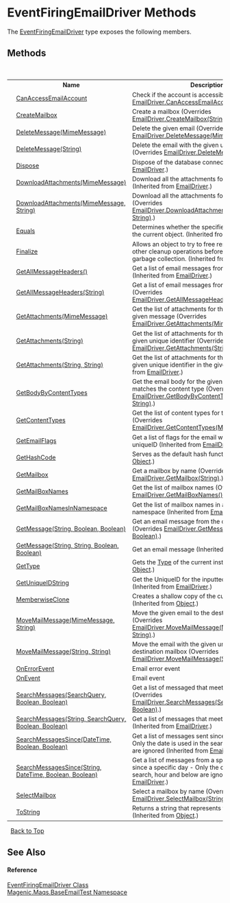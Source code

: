 # EventFiringEmailDriver Methods
 

The <a href="#/MAQS_5/Email_AUTOGENERATED/EventFiringEmailDriver_Class">EventFiringEmailDriver</a> type exposes the following members.


## Methods
&nbsp;<table><tr><th></th><th>Name</th><th>Description</th></tr><tr><td>![Public method](media/pubmethod.gif "Public method")</td><td><a href="#/MAQS_5/Email_AUTOGENERATED/EventFiringEmailDriver-CanAccessEmailAccount_Method">CanAccessEmailAccount</a></td><td>
Check if the account is accessible
 (Overrides <a href="#/MAQS_5/Email_AUTOGENERATED/EmailDriver-CanAccessEmailAccount_Method">EmailDriver.CanAccessEmailAccount()</a>.)</td></tr><tr><td>![Public method](media/pubmethod.gif "Public method")![Code example](media/CodeExample.png "Code example")</td><td><a href="#/MAQS_5/Email_AUTOGENERATED/EventFiringEmailDriver-CreateMailbox_Method">CreateMailbox</a></td><td>
Create a mailbox
 (Overrides <a href="#/MAQS_5/Email_AUTOGENERATED/EmailDriver-CreateMailbox_Method">EmailDriver.CreateMailbox(String)</a>.)</td></tr><tr><td>![Public method](media/pubmethod.gif "Public method")![Code example](media/CodeExample.png "Code example")</td><td><a href="#/MAQS_5/Email_AUTOGENERATED/EventFiringEmailDriver-DeleteMessage_Method_(MimeMessage)">DeleteMessage(MimeMessage)</a></td><td>
Delete the given email
 (Overrides <a href="#/MAQS_5/Email_AUTOGENERATED/EmailDriver-DeleteMessage_Method_(MimeMessage)">EmailDriver.DeleteMessage(MimeMessage)</a>.)</td></tr><tr><td>![Public method](media/pubmethod.gif "Public method")![Code example](media/CodeExample.png "Code example")</td><td><a href="#/MAQS_5/Email_AUTOGENERATED/EventFiringEmailDriver-DeleteMessage_Method_(String)">DeleteMessage(String)</a></td><td>
Delete the email with the given unique identifier
 (Overrides <a href="#/MAQS_5/Email_AUTOGENERATED/EmailDriver-DeleteMessage_Method_(String)">EmailDriver.DeleteMessage(String)</a>.)</td></tr><tr><td>![Public method](media/pubmethod.gif "Public method")</td><td><a href="#/MAQS_5/Email_AUTOGENERATED/EmailDriver-Dispose_Method">Dispose</a></td><td>
Dispose of the database connection
 (Inherited from <a href="#/MAQS_5/Email_AUTOGENERATED/EmailDriver_Class">EmailDriver</a>.)</td></tr><tr><td>![Public method](media/pubmethod.gif "Public method")![Code example](media/CodeExample.png "Code example")</td><td><a href="#/MAQS_5/Email_AUTOGENERATED/EmailDriver-DownloadAttachments_Method_(MimeMessage)">DownloadAttachments(MimeMessage)</a></td><td>
Download all the attachments for the given message
 (Inherited from <a href="#/MAQS_5/Email_AUTOGENERATED/EmailDriver_Class">EmailDriver</a>.)</td></tr><tr><td>![Public method](media/pubmethod.gif "Public method")![Code example](media/CodeExample.png "Code example")</td><td><a href="#/MAQS_5/Email_AUTOGENERATED/EventFiringEmailDriver-DownloadAttachments_Method_(MimeMessage,_String)">DownloadAttachments(MimeMessage, String)</a></td><td>
Download all the attachments for the given message
 (Overrides <a href="#/MAQS_5/Email_AUTOGENERATED/EmailDriver-DownloadAttachments_Method_(MimeMessage,_String)">EmailDriver.DownloadAttachments(MimeMessage, String)</a>.)</td></tr><tr><td>![Public method](media/pubmethod.gif "Public method")</td><td><a href="http://msdn2.microsoft.com/en-us/library/bsc2ak47" target="_blank">Equals</a></td><td>
Determines whether the specified object is equal to the current object.
 (Inherited from <a href="http://msdn2.microsoft.com/en-us/library/e5kfa45b" target="_blank">Object</a>.)</td></tr><tr><td>![Protected method](media/protmethod.gif "Protected method")</td><td><a href="http://msdn2.microsoft.com/en-us/library/4k87zsw7" target="_blank">Finalize</a></td><td>
Allows an object to try to free resources and perform other cleanup operations before it is reclaimed by garbage collection.
 (Inherited from <a href="http://msdn2.microsoft.com/en-us/library/e5kfa45b" target="_blank">Object</a>.)</td></tr><tr><td>![Public method](media/pubmethod.gif "Public method")![Code example](media/CodeExample.png "Code example")</td><td><a href="#/MAQS_5/Email_AUTOGENERATED/EmailDriver-GetAllMessageHeaders_Method">GetAllMessageHeaders()</a></td><td>
Get a list of email messages from the current mailbox
 (Inherited from <a href="#/MAQS_5/Email_AUTOGENERATED/EmailDriver_Class">EmailDriver</a>.)</td></tr><tr><td>![Public method](media/pubmethod.gif "Public method")![Code example](media/CodeExample.png "Code example")</td><td><a href="#/MAQS_5/Email_AUTOGENERATED/EventFiringEmailDriver-GetAllMessageHeaders_Method_(String)">GetAllMessageHeaders(String)</a></td><td>
Get a list of email messages from the given mailbox
 (Overrides <a href="#/MAQS_5/Email_AUTOGENERATED/EmailDriver-GetAllMessageHeaders_Method_(String)">EmailDriver.GetAllMessageHeaders(String)</a>.)</td></tr><tr><td>![Public method](media/pubmethod.gif "Public method")![Code example](media/CodeExample.png "Code example")</td><td><a href="#/MAQS_5/Email_AUTOGENERATED/EventFiringEmailDriver-GetAttachments_Method_(MimeMessage)">GetAttachments(MimeMessage)</a></td><td>
Get the list of attachments for the email with the given message
 (Overrides <a href="#/MAQS_5/Email_AUTOGENERATED/EmailDriver-GetAttachments_Method_(MimeMessage)">EmailDriver.GetAttachments(MimeMessage)</a>.)</td></tr><tr><td>![Public method](media/pubmethod.gif "Public method")![Code example](media/CodeExample.png "Code example")</td><td><a href="#/MAQS_5/Email_AUTOGENERATED/EventFiringEmailDriver-GetAttachments_Method_(String)">GetAttachments(String)</a></td><td>
Get the list of attachments for the email with the given unique identifier
 (Overrides <a href="#/MAQS_5/Email_AUTOGENERATED/EmailDriver-GetAttachments_Method_(String)">EmailDriver.GetAttachments(String)</a>.)</td></tr><tr><td>![Public method](media/pubmethod.gif "Public method")![Code example](media/CodeExample.png "Code example")</td><td><a href="#/MAQS_5/Email_AUTOGENERATED/EmailDriver-GetAttachments_Method_(String,_String)">GetAttachments(String, String)</a></td><td>
Get the list of attachments for the email with the given unique identifier in the given mailbox
 (Inherited from <a href="#/MAQS_5/Email_AUTOGENERATED/EmailDriver_Class">EmailDriver</a>.)</td></tr><tr><td>![Public method](media/pubmethod.gif "Public method")![Code example](media/CodeExample.png "Code example")</td><td><a href="#/MAQS_5/Email_AUTOGENERATED/EventFiringEmailDriver-GetBodyByContentTypes_Method">GetBodyByContentTypes</a></td><td>
Get the email body for the given message that matches the content type
 (Overrides <a href="#/MAQS_5/Email_AUTOGENERATED/EmailDriver-GetBodyByContentTypes_Method">EmailDriver.GetBodyByContentTypes(MimeMessage, String)</a>.)</td></tr><tr><td>![Public method](media/pubmethod.gif "Public method")![Code example](media/CodeExample.png "Code example")</td><td><a href="#/MAQS_5/Email_AUTOGENERATED/EventFiringEmailDriver-GetContentTypes_Method">GetContentTypes</a></td><td>
Get the list of content types for the given message
 (Overrides <a href="#/MAQS_5/Email_AUTOGENERATED/EmailDriver-GetContentTypes_Method">EmailDriver.GetContentTypes(MimeMessage)</a>.)</td></tr><tr><td>![Public method](media/pubmethod.gif "Public method")</td><td><a href="#/MAQS_5/Email_AUTOGENERATED/EmailDriver-GetEmailFlags_Method">GetEmailFlags</a></td><td>
Get a list of flags for the email with the given uniqueID
 (Inherited from <a href="#/MAQS_5/Email_AUTOGENERATED/EmailDriver_Class">EmailDriver</a>.)</td></tr><tr><td>![Public method](media/pubmethod.gif "Public method")</td><td><a href="http://msdn2.microsoft.com/en-us/library/zdee4b3y" target="_blank">GetHashCode</a></td><td>
Serves as the default hash function.
 (Inherited from <a href="http://msdn2.microsoft.com/en-us/library/e5kfa45b" target="_blank">Object</a>.)</td></tr><tr><td>![Public method](media/pubmethod.gif "Public method")![Code example](media/CodeExample.png "Code example")</td><td><a href="#/MAQS_5/Email_AUTOGENERATED/EventFiringEmailDriver-GetMailbox_Method">GetMailbox</a></td><td>
Get a mailbox by name
 (Overrides <a href="#/MAQS_5/Email_AUTOGENERATED/EmailDriver-GetMailbox_Method">EmailDriver.GetMailbox(String)</a>.)</td></tr><tr><td>![Public method](media/pubmethod.gif "Public method")![Code example](media/CodeExample.png "Code example")</td><td><a href="#/MAQS_5/Email_AUTOGENERATED/EventFiringEmailDriver-GetMailBoxNames_Method">GetMailBoxNames</a></td><td>
Get the list of mailbox names
 (Overrides <a href="#/MAQS_5/Email_AUTOGENERATED/EmailDriver-GetMailBoxNames_Method">EmailDriver.GetMailBoxNames()</a>.)</td></tr><tr><td>![Public method](media/pubmethod.gif "Public method")</td><td><a href="#/MAQS_5/Email_AUTOGENERATED/EmailDriver-GetMailBoxNamesInNamespace_Method">GetMailBoxNamesInNamespace</a></td><td>
Get the list of mailbox names in a specific namespace
 (Inherited from <a href="#/MAQS_5/Email_AUTOGENERATED/EmailDriver_Class">EmailDriver</a>.)</td></tr><tr><td>![Public method](media/pubmethod.gif "Public method")![Code example](media/CodeExample.png "Code example")</td><td><a href="#/MAQS_5/Email_AUTOGENERATED/EventFiringEmailDriver-GetMessage_Method_(String,_Boolean,_Boolean)">GetMessage(String, Boolean, Boolean)</a></td><td>
Get an email message from the current mailbox
 (Overrides <a href="#/MAQS_5/Email_AUTOGENERATED/EmailDriver-GetMessage_Method_(String,_Boolean,_Boolean)">EmailDriver.GetMessage(String, Boolean, Boolean)</a>.)</td></tr><tr><td>![Public method](media/pubmethod.gif "Public method")![Code example](media/CodeExample.png "Code example")</td><td><a href="#/MAQS_5/Email_AUTOGENERATED/EmailDriver-GetMessage_Method_(String,_String,_Boolean,_Boolean)">GetMessage(String, String, Boolean, Boolean)</a></td><td>
Get an email message
 (Inherited from <a href="#/MAQS_5/Email_AUTOGENERATED/EmailDriver_Class">EmailDriver</a>.)</td></tr><tr><td>![Public method](media/pubmethod.gif "Public method")</td><td><a href="http://msdn2.microsoft.com/en-us/library/dfwy45w9" target="_blank">GetType</a></td><td>
Gets the <a href="http://msdn2.microsoft.com/en-us/library/42892f65" target="_blank">Type</a> of the current instance.
 (Inherited from <a href="http://msdn2.microsoft.com/en-us/library/e5kfa45b" target="_blank">Object</a>.)</td></tr><tr><td>![Public method](media/pubmethod.gif "Public method")</td><td><a href="#/MAQS_5/Email_AUTOGENERATED/EmailDriver-GetUniqueIDString_Method">GetUniqueIDString</a></td><td>
Get the UniqueID for the inputted MimeMessage
 (Inherited from <a href="#/MAQS_5/Email_AUTOGENERATED/EmailDriver_Class">EmailDriver</a>.)</td></tr><tr><td>![Protected method](media/protmethod.gif "Protected method")</td><td><a href="http://msdn2.microsoft.com/en-us/library/57ctke0a" target="_blank">MemberwiseClone</a></td><td>
Creates a shallow copy of the current <a href="http://msdn2.microsoft.com/en-us/library/e5kfa45b" target="_blank">Object</a>.
 (Inherited from <a href="http://msdn2.microsoft.com/en-us/library/e5kfa45b" target="_blank">Object</a>.)</td></tr><tr><td>![Public method](media/pubmethod.gif "Public method")![Code example](media/CodeExample.png "Code example")</td><td><a href="#/MAQS_5/Email_AUTOGENERATED/EventFiringEmailDriver-MoveMailMessage_Method_(MimeMessage,_String)">MoveMailMessage(MimeMessage, String)</a></td><td>
Move the given email to the destination mailbox
 (Overrides <a href="#/MAQS_5/Email_AUTOGENERATED/EmailDriver-MoveMailMessage_Method_(MimeMessage,_String)">EmailDriver.MoveMailMessage(MimeMessage, String)</a>.)</td></tr><tr><td>![Public method](media/pubmethod.gif "Public method")![Code example](media/CodeExample.png "Code example")</td><td><a href="#/MAQS_5/Email_AUTOGENERATED/EventFiringEmailDriver-MoveMailMessage_Method_(String,_String)">MoveMailMessage(String, String)</a></td><td>
Move the email with the given unique identifier to the destination mailbox
 (Overrides <a href="#/MAQS_5/Email_AUTOGENERATED/EmailDriver-MoveMailMessage_Method_(String,_String)">EmailDriver.MoveMailMessage(String, String)</a>.)</td></tr><tr><td>![Protected method](media/protmethod.gif "Protected method")</td><td><a href="#/MAQS_5/Email_AUTOGENERATED/EventFiringEmailDriver-OnErrorEvent_Method">OnErrorEvent</a></td><td>
Email error event</td></tr><tr><td>![Protected method](media/protmethod.gif "Protected method")</td><td><a href="#/MAQS_5/Email_AUTOGENERATED/EventFiringEmailDriver-OnEvent_Method">OnEvent</a></td><td>
Email event</td></tr><tr><td>![Public method](media/pubmethod.gif "Public method")![Code example](media/CodeExample.png "Code example")</td><td><a href="#/MAQS_5/Email_AUTOGENERATED/EventFiringEmailDriver-SearchMessages_Method_(SearchQuery,_Boolean,_Boolean)">SearchMessages(SearchQuery, Boolean, Boolean)</a></td><td>
Get a list of messaged that meet the search criteria
 (Overrides <a href="#/MAQS_5/Email_AUTOGENERATED/EmailDriver-SearchMessages_Method_(SearchQuery,_Boolean,_Boolean)">EmailDriver.SearchMessages(SearchQuery, Boolean, Boolean)</a>.)</td></tr><tr><td>![Public method](media/pubmethod.gif "Public method")![Code example](media/CodeExample.png "Code example")</td><td><a href="#/MAQS_5/Email_AUTOGENERATED/EmailDriver-SearchMessages_Method_(String,_SearchQuery,_Boolean,_Boolean)">SearchMessages(String, SearchQuery, Boolean, Boolean)</a></td><td>
Get a list of messages that meet the search criteria
 (Inherited from <a href="#/MAQS_5/Email_AUTOGENERATED/EmailDriver_Class">EmailDriver</a>.)</td></tr><tr><td>![Public method](media/pubmethod.gif "Public method")![Code example](media/CodeExample.png "Code example")</td><td><a href="#/MAQS_5/Email_AUTOGENERATED/EmailDriver-SearchMessagesSince_Method_(DateTime,_Boolean,_Boolean)">SearchMessagesSince(DateTime, Boolean, Boolean)</a></td><td>
Get a list of messages sent since a specific day - Only the date is used in the search, hour and below are ignored
 (Inherited from <a href="#/MAQS_5/Email_AUTOGENERATED/EmailDriver_Class">EmailDriver</a>.)</td></tr><tr><td>![Public method](media/pubmethod.gif "Public method")![Code example](media/CodeExample.png "Code example")</td><td><a href="#/MAQS_5/Email_AUTOGENERATED/EmailDriver-SearchMessagesSince_Method_(String,_DateTime,_Boolean,_Boolean)">SearchMessagesSince(String, DateTime, Boolean, Boolean)</a></td><td>
Get a list of messages from a specific Mailbox sent since a specific day - Only the date is used in the search, hour and below are ignored
 (Inherited from <a href="#/MAQS_5/Email_AUTOGENERATED/EmailDriver_Class">EmailDriver</a>.)</td></tr><tr><td>![Public method](media/pubmethod.gif "Public method")![Code example](media/CodeExample.png "Code example")</td><td><a href="#/MAQS_5/Email_AUTOGENERATED/EventFiringEmailDriver-SelectMailbox_Method">SelectMailbox</a></td><td>
Select a mailbox by name
 (Overrides <a href="#/MAQS_5/Email_AUTOGENERATED/EmailDriver-SelectMailbox_Method">EmailDriver.SelectMailbox(String)</a>.)</td></tr><tr><td>![Public method](media/pubmethod.gif "Public method")</td><td><a href="http://msdn2.microsoft.com/en-us/library/7bxwbwt2" target="_blank">ToString</a></td><td>
Returns a string that represents the current object.
 (Inherited from <a href="http://msdn2.microsoft.com/en-us/library/e5kfa45b" target="_blank">Object</a>.)</td></tr></table>&nbsp;
<a href="#eventfiringemaildriver-methods">Back to Top</a>

## See Also


#### Reference
<a href="#/MAQS_5/Email_AUTOGENERATED/EventFiringEmailDriver_Class">EventFiringEmailDriver Class</a><br /><a href="#/MAQS_5/Email_AUTOGENERATED/Magenic-Maqs-BaseEmailTest_Namespace">Magenic.Maqs.BaseEmailTest Namespace</a><br />